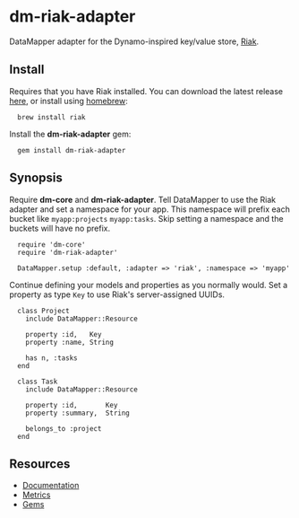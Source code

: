 # dm-riak-adapter

DataMapper adapter for the Dynamo-inspired key/value store, [Riak](http://riak.basho.com/).

## Install

Requires that you have Riak installed. You can download the latest release [here](http://downloads.basho.com/riak/), or install using [homebrew](http://github.com/mxcl/homebrew):

      brew install riak

Install the **dm-riak-adapter** gem:

      gem install dm-riak-adapter

## Synopsis

Require **dm-core** and **dm-riak-adapter**. Tell DataMapper to use the Riak adapter and set a namespace for your app. This namespace will prefix each bucket like `myapp:projects` `myapp:tasks`. Skip setting a namespace and the buckets will have no prefix.

      require 'dm-core'
      require 'dm-riak-adapter'
      
      DataMapper.setup :default, :adapter => 'riak', :namespace => 'myapp'

Continue defining your models and properties as you normally would. Set a property as type `Key` to use Riak's server-assigned UUIDs.

      class Project
        include DataMapper::Resource
        
        property :id,   Key
        property :name, String
        
        has n, :tasks
      end
      
      class Task
        include DataMapper::Resource
        
        property :id,       Key
        property :summary,  String
        
        belongs_to :project
      end

## Resources

- [Documentation](http://yardoc.org/docs/mikeric-dm-riak-adapter/DataMapper/Adapters/RiakAdapter)
- [Metrics](http://getcaliper.com/caliper/project?repo=http://rubygems.org/gems/dm-riak-adapter)
- [Gems](http://rubygems.org/gems/dm-riak-adapter)